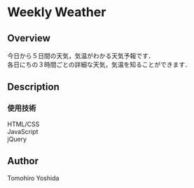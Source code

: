 Weekly Weather
====

## Overview
今日から５日間の天気，気温がわかる天気予報です．<br>
各日にちの３時間ごとの詳細な天気，気温を知ることができます．

## Description
### 使用技術<br>
HTML/CSS<br>
JavaScript<br>
jQuery

## Author
Tomohiro Yoshida
